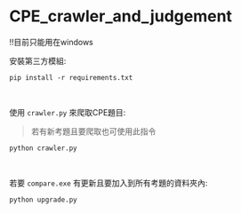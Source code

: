 # CPE_crawler_and_judgement

!!目前只能用在windows

安裝第三方模組:
```
pip install -r requirements.txt
```
<br/>

使用 `crawler.py` 來爬取CPE題目:
> 若有新考題且要爬取也可使用此指令
```
python crawler.py
```
<br/>

若要 `compare.exe` 有更新且要加入到所有考題的資料夾內:
```
python upgrade.py
```